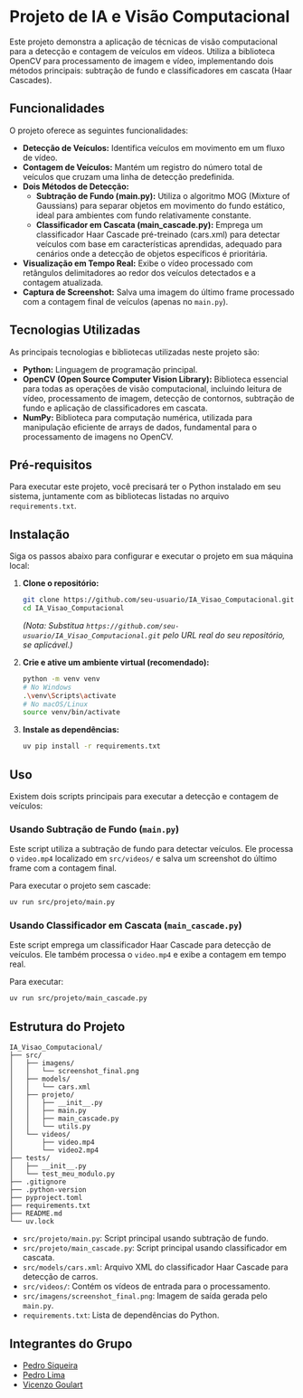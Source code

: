 # Projeto de IA e Visão Computacional

Este projeto demonstra a aplicação de técnicas de visão computacional para a detecção e contagem de veículos em vídeos. Utiliza a biblioteca OpenCV para processamento de imagem e vídeo, implementando dois métodos principais: subtração de fundo e classificadores em cascata (Haar Cascades).

## Funcionalidades

O projeto oferece as seguintes funcionalidades:

- **Detecção de Veículos:** Identifica veículos em movimento em um fluxo de vídeo.
- **Contagem de Veículos:** Mantém um registro do número total de veículos que cruzam uma linha de detecção predefinida.
- **Dois Métodos de Detecção:**
  - **Subtração de Fundo (main.py):** Utiliza o algoritmo MOG (Mixture of Gaussians) para separar objetos em movimento do fundo estático, ideal para ambientes com fundo relativamente constante.
  - **Classificador em Cascata (main_cascade.py):** Emprega um classificador Haar Cascade pré-treinado (cars.xml) para detectar veículos com base em características aprendidas, adequado para cenários onde a detecção de objetos específicos é prioritária.
- **Visualização em Tempo Real:** Exibe o vídeo processado com retângulos delimitadores ao redor dos veículos detectados e a contagem atualizada.
- **Captura de Screenshot:** Salva uma imagem do último frame processado com a contagem final de veículos (apenas no `main.py`).

## Tecnologias Utilizadas

As principais tecnologias e bibliotecas utilizadas neste projeto são:

- **Python:** Linguagem de programação principal.
- **OpenCV (Open Source Computer Vision Library):** Biblioteca essencial para todas as operações de visão computacional, incluindo leitura de vídeo, processamento de imagem, detecção de contornos, subtração de fundo e aplicação de classificadores em cascata.
- **NumPy:** Biblioteca para computação numérica, utilizada para manipulação eficiente de arrays de dados, fundamental para o processamento de imagens no OpenCV.

## Pré-requisitos

Para executar este projeto, você precisará ter o Python instalado em seu sistema, juntamente com as bibliotecas listadas no arquivo `requirements.txt`.

## Instalação

Siga os passos abaixo para configurar e executar o projeto em sua máquina local:

1.  **Clone o repositório:**

    ```bash
    git clone https://github.com/seu-usuario/IA_Visao_Computacional.git
    cd IA_Visao_Computacional
    ```

    _(Nota: Substitua `https://github.com/seu-usuario/IA_Visao_Computacional.git` pelo URL real do seu repositório, se aplicável.)_

2.  **Crie e ative um ambiente virtual (recomendado):**

    ```bash
    python -m venv venv
    # No Windows
    .\venv\Scripts\activate
    # No macOS/Linux
    source venv/bin/activate
    ```

3.  **Instale as dependências:**

    ```bash
    uv pip install -r requirements.txt
    ```

## Uso

Existem dois scripts principais para executar a detecção e contagem de veículos:

### Usando Subtração de Fundo (`main.py`)

Este script utiliza a subtração de fundo para detectar veículos. Ele processa o `video.mp4` localizado em `src/videos/` e salva um screenshot do último frame com a contagem final.

Para executar o projeto sem cascade:

```bash
uv run src/projeto/main.py
```

### Usando Classificador em Cascata (`main_cascade.py`)

Este script emprega um classificador Haar Cascade para detecção de veículos. Ele também processa o `video.mp4` e exibe a contagem em tempo real.

Para executar:

```bash
uv run src/projeto/main_cascade.py
```

## Estrutura do Projeto

```
IA_Visao_Computacional/
├── src/
│   ├── imagens/
│   │   └── screenshot_final.png
│   ├── models/
│   │   └── cars.xml
│   ├── projeto/
│   │   ├── __init__.py
│   │   ├── main.py
│   │   ├── main_cascade.py
│   │   └── utils.py
│   └── videos/
│       ├── video.mp4
│       └── video2.mp4
├── tests/
│   ├── __init__.py
│   └── test_meu_modulo.py
├── .gitignore
├── .python-version
├── pyproject.toml
├── requirements.txt
├── README.md
└── uv.lock
```

- `src/projeto/main.py`: Script principal usando subtração de fundo.
- `src/projeto/main_cascade.py`: Script principal usando classificador em cascata.
- `src/models/cars.xml`: Arquivo XML do classificador Haar Cascade para detecção de carros.
- `src/videos/`: Contém os vídeos de entrada para o processamento.
- `src/imagens/screenshot_final.png`: Imagem de saída gerada pelo `main.py`.
- `requirements.txt`: Lista de dependências do Python.

## Integrantes do Grupo

- [Pedro Siqueira](https://github.com/PedroHSiqueira)
- [Pedro Lima](https://github.com/uPedroLima11)
- [Vicenzo Goulart](https://github.com/HiveZ4)

